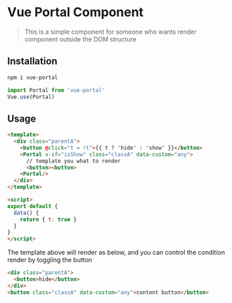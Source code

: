 # Vue Portal Component

> This is a simple component for someone who wants render component outside the DOM structure

## Installation

```bash
npm i vue-portal
```

```js
import Portal from 'vue-portal'
Vue.use(Portal)
```

## Usage

```html
<template>
  <div class="parentA">
    <button @click="t = !t">{{ t ? 'hide' : 'show' }}</button>
    <Portal v-if="isShow" class="classA" data-custom="any">
      // template you what to render
      <button><button>
    <Portal/>
  </div>
</template>

<script>
export default {
  data() {
    return { t: true }
  }
}
</script>
```

The template above will render as below, and you can control the condition render by toggling the button

```html
<div class="parentA">
  <button>hide</button>
</div>
<button class="classA" data-custom="any">content button</button>

```